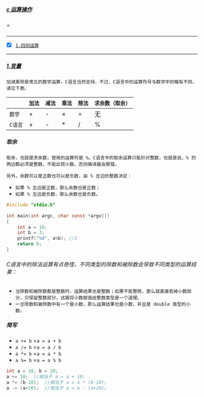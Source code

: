 ##### [c 运算操作](#top) <b id="top"></b>
:star:

------

- [x] [`1.四则运算`](#target1)

------

##### [1.变量](#top) <b id="target1"></b>
`加减乘除是常见的数学运算，C语言当然支持，不过，C语言中的运算符号与数学中的略有不同，请见下表。`

|` `|`加法`|`减法`|`乘法`|`除法`|`求余数（取余）`|
|:----|:----|:----|:----|:----|:----|
|`数学`|+|-|×|÷|无|
|`C语言`|+|-|*|/|%|

##### 取余
`取余，也就是求余数，使用的运算符是 %。C语言中的取余运算只能针对整数，也就是说，% 的两边都必须是整数，不能出现小数，否则编译器会报错。`

`另外，余数可以是正数也可以是负数，由 % 左边的整数决定：`

* `如果 % 左边是正数，那么余数也是正数；`
* `如果 % 左边是负数，那么余数也是负数。`

```c
#include "stdio.h"

int main(int argc, char const *argv[])
{
    int a = 10;
    int b = 3;
    printf("%d", a%b); //1
    return 0;
}

```

###### C语言中的除法运算有点奇怪，不同类型的除数和被除数会导致不同类型的运算结果：
* `当除数和被除数都是整数时，运算结果也是整数；如果不能整除，那么就直接丢掉小数部分，只保留整数部分，这跟将小数赋值给整数类型是一个道理。`
* `一旦除数和被除数中有一个是小数，那么运算结果也是小数，并且是 double 类型的小数。`

##### 简写
* ` a += b ` =`a = a + b`
* ` a /= b ` =`a = a / b`
* ` a *= b ` =`a = a * b`
* ` a %= b ` =`a = a % b`

```c
int a = 10, b = 20;
a += 10;  //相当于 a = a + 10;
a *= (b-10);  //相当于 a = a * (b-10);
a -= (a+20);  //相当于 a = a - (a+20);
```
